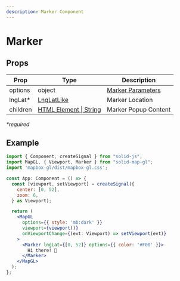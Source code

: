 ```yaml
---
description: Marker Component
---
```


# Marker

## Props

| Prop     | Type                                                                               | Description                                                                              |
| -------- | ---------------------------------------------------------------------------------- | ---------------------------------------------------------------------------------------- |
| options  | object                                                                             | [Marker Parameters](https://docs.mapbox.com/mapbox-gl-js/api/markers/#marker-parameters) |
| lngLat\* | [LngLatLike](https://docs.mapbox.com/mapbox-gl-js/api/geography/#lnglatlike)       | Marker Location                                                                          |
| children | [HTML Element \| String](https://developer.mozilla.org/en-US/docs/Web/API/Element) | Marker Popup Content                                                                     |

_\*required_

## Example

```jsx
import { Component, createSignal } from "solid-js";
import MapGL, { Viewport, Marker } from "solid-map-gl";
import 'mapbox-gl/dist/mapbox-gl.css';

const App: Component = () => {
  const [viewport, setViewport] = createSignal({
    center: [0, 52],
    zoom: 6,
  } as Viewport);

  return (
    <MapGL
      options={{ style: 'mb:dark' }}
      viewport={viewport()}
      onViewportChange={(evt: Viewport) => setViewport(evt)}
    >
      <Marker lngLat={[0, 52]} options={{ color: '#F00' }}>
        Hi there! 👋
      </Marker>
    </MapGL>
  );
};
```

